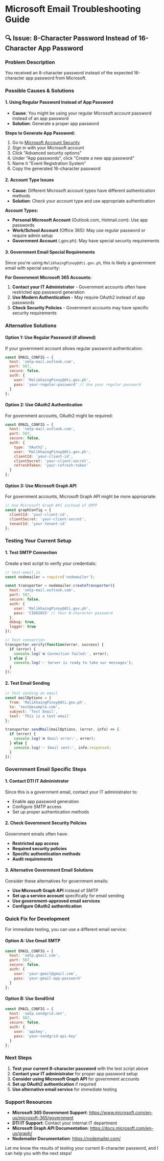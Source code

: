 # Microsoft Email Troubleshooting Guide

## 🔍 Issue: 8-Character Password Instead of 16-Character App Password

### Problem Description
You received an 8-character password instead of the expected 16-character app password from Microsoft.

### Possible Causes & Solutions

#### 1. **Using Regular Password Instead of App Password**
- **Cause**: You might be using your regular Microsoft account password instead of an app password
- **Solution**: Generate a proper app password

**Steps to Generate App Password:**
1. Go to [Microsoft Account Security](https://account.microsoft.com/security)
2. Sign in with your Microsoft account
3. Click "Advanced security options"
4. Under "App passwords", click "Create a new app password"
5. Name it "Event Registration System"
6. Copy the generated 16-character password

#### 2. **Account Type Issues**
- **Cause**: Different Microsoft account types have different authentication methods
- **Solution**: Check your account type and use appropriate authentication

**Account Types:**
- **Personal Microsoft Account** (Outlook.com, Hotmail.com): Use app passwords
- **Work/School Account** (Office 365): May use regular password or require admin setup
- **Government Account** (.gov.ph): May have special security requirements

#### 3. **Government Email Special Requirements**
Since you're using `MalikhaingPinoy@dti.gov.ph`, this is likely a government email with special security:

**For Government Microsoft 365 Accounts:**
1. **Contact your IT Administrator** - Government accounts often have restricted app password generation
2. **Use Modern Authentication** - May require OAuth2 instead of app passwords
3. **Check Security Policies** - Government accounts may have specific security requirements

### Alternative Solutions

#### Option 1: Use Regular Password (if allowed)
If your government account allows regular password authentication:

```javascript
const EMAIL_CONFIG = {
  host: 'smtp-mail.outlook.com',
  port: 587,
  secure: false,
  auth: {
    user: 'MalikhaingPinoy@dti.gov.ph',
    pass: 'your-regular-password' // Use your regular password
  }
};
```

#### Option 2: Use OAuth2 Authentication
For government accounts, OAuth2 might be required:

```javascript
const EMAIL_CONFIG = {
  host: 'smtp-mail.outlook.com',
  port: 587,
  secure: false,
  auth: {
    type: 'OAuth2',
    user: 'MalikhaingPinoy@dti.gov.ph',
    clientId: 'your-client-id',
    clientSecret: 'your-client-secret',
    refreshToken: 'your-refresh-token'
  }
};
```

#### Option 3: Use Microsoft Graph API
For government accounts, Microsoft Graph API might be more appropriate:

```javascript
// Use Microsoft Graph API instead of SMTP
const graphConfig = {
  clientId: 'your-client-id',
  clientSecret: 'your-client-secret',
  tenantId: 'your-tenant-id'
};
```

### Testing Your Current Setup

#### 1. Test SMTP Connection
Create a test script to verify your credentials:

```javascript
// test-email.js
const nodemailer = require('nodemailer');

const transporter = nodemailer.createTransporter({
  host: 'smtp-mail.outlook.com',
  port: 587,
  secure: false,
  auth: {
    user: 'MalikhaingPinoy@dti.gov.ph',
    pass: 'CIDO2025' // Your 8-character password
  },
  debug: true,
  logger: true
});

// Test connection
transporter.verify(function(error, success) {
  if (error) {
    console.log('❌ Connection failed:', error);
  } else {
    console.log('✅ Server is ready to take our messages');
  }
});
```

#### 2. Test Email Sending
```javascript
// Test sending an email
const mailOptions = {
  from: 'MalikhaingPinoy@dti.gov.ph',
  to: 'test@example.com',
  subject: 'Test Email',
  text: 'This is a test email'
};

transporter.sendMail(mailOptions, (error, info) => {
  if (error) {
    console.log('❌ Email error:', error);
  } else {
    console.log('✅ Email sent:', info.response);
  }
});
```

### Government Email Specific Steps

#### 1. Contact DTI IT Administrator
Since this is a government email, contact your IT administrator to:
- Enable app password generation
- Configure SMTP access
- Set up proper authentication methods

#### 2. Check Government Security Policies
Government emails often have:
- **Restricted app access**
- **Required security policies**
- **Specific authentication methods**
- **Audit requirements**

#### 3. Alternative Government Email Solutions
Consider these alternatives for government emails:
- **Use Microsoft Graph API** instead of SMTP
- **Set up a service account** specifically for email sending
- **Use government-approved email services**
- **Configure OAuth2 authentication**

### Quick Fix for Development

For immediate testing, you can use a different email service:

#### Option A: Use Gmail SMTP
```javascript
const EMAIL_CONFIG = {
  host: 'smtp.gmail.com',
  port: 587,
  secure: false,
  auth: {
    user: 'your-gmail@gmail.com',
    pass: 'your-gmail-app-password'
  }
};
```

#### Option B: Use SendGrid
```javascript
const EMAIL_CONFIG = {
  host: 'smtp.sendgrid.net',
  port: 587,
  secure: false,
  auth: {
    user: 'apikey',
    pass: 'your-sendgrid-api-key'
  }
};
```

### Next Steps

1. **Test your current 8-character password** with the test script above
2. **Contact your IT administrator** for proper app password setup
3. **Consider using Microsoft Graph API** for government accounts
4. **Set up OAuth2 authentication** if required
5. **Use alternative email service** for immediate testing

### Support Resources

- **Microsoft 365 Government Support**: https://www.microsoft.com/en-us/microsoft-365/government
- **DTI IT Support**: Contact your internal IT department
- **Microsoft Graph API Documentation**: https://docs.microsoft.com/en-us/graph/
- **Nodemailer Documentation**: https://nodemailer.com/

Let me know the results of testing your current 8-character password, and I can help you with the next steps!

